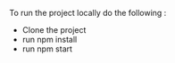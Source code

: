 To run the project locally do the following :

- Clone the project
- run npm install
- run npm start
